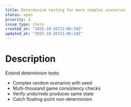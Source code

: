 ```yaml
---
title: Determinism testing for more complex scenarios
status: open
priority: 3
issue_type: chore
created_at: "2025-10-26T21:06:34Z"
updated_at: "2025-10-26T21:06:34Z"
---
```


# Description

Extend determinism tests:
- Complex random scenarios with seed
- Multi-thousand game consistency checks
- Verify undo/redo produces same state
- Catch floating-point non-determinism
